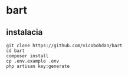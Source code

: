 # bart

## instalacia

```
git clone https://github.com/vicobohdan/bart
cd bart
composer install
cp .env.example .env
php artisan key:generate
```
